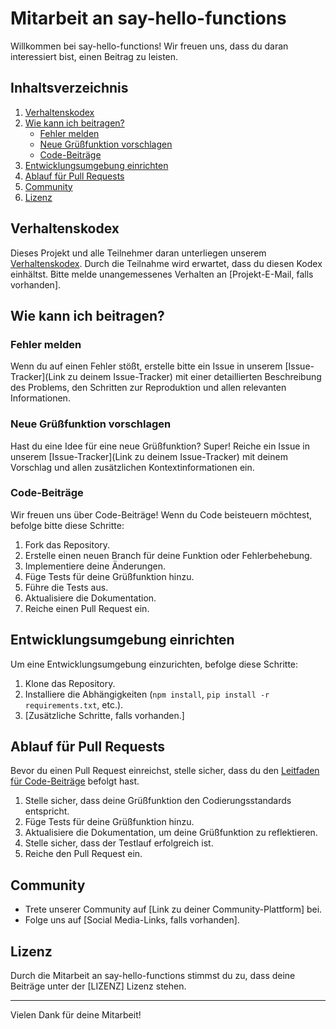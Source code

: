 # Mitarbeit an say-hello-functions

Willkommen bei say-hello-functions! Wir freuen uns, dass du daran interessiert bist, einen Beitrag zu leisten.

## Inhaltsverzeichnis
1. [Verhaltenskodex](#verhaltenskodex)
2. [Wie kann ich beitragen?](#wie-kann-ich-beitragen)
    - [Fehler melden](#fehler-melden)
    - [Neue Grüßfunktion vorschlagen](#neue-grüßfunktion-vorschlagen)
    - [Code-Beiträge](#code-beiträge)
3. [Entwicklungsumgebung einrichten](#entwicklungsumgebung-einrichten)
4. [Ablauf für Pull Requests](#ablauf-für-pull-requests)
5. [Community](#community)
6. [Lizenz](#lizenz)

## Verhaltenskodex

Dieses Projekt und alle Teilnehmer daran unterliegen unserem [Verhaltenskodex](CODE_OF_CONDUCT.md). Durch die Teilnahme wird erwartet, dass du diesen Kodex einhältst. Bitte melde unangemessenes Verhalten an [Projekt-E-Mail, falls vorhanden].

## Wie kann ich beitragen?

### Fehler melden

Wenn du auf einen Fehler stößt, erstelle bitte ein Issue in unserem [Issue-Tracker](Link zu deinem Issue-Tracker) mit einer detaillierten Beschreibung des Problems, den Schritten zur Reproduktion und allen relevanten Informationen.

### Neue Grüßfunktion vorschlagen

Hast du eine Idee für eine neue Grüßfunktion? Super! Reiche ein Issue in unserem [Issue-Tracker](Link zu deinem Issue-Tracker) mit deinem Vorschlag und allen zusätzlichen Kontextinformationen ein.

### Code-Beiträge

Wir freuen uns über Code-Beiträge! Wenn du Code beisteuern möchtest, befolge bitte diese Schritte:

1. Fork das Repository.
2. Erstelle einen neuen Branch für deine Funktion oder Fehlerbehebung.
3. Implementiere deine Änderungen.
4. Füge Tests für deine Grüßfunktion hinzu.
5. Führe die Tests aus.
6. Aktualisiere die Dokumentation.
7. Reiche einen Pull Request ein.

## Entwicklungsumgebung einrichten

Um eine Entwicklungsumgebung einzurichten, befolge diese Schritte:

1. Klone das Repository.
2. Installiere die Abhängigkeiten (`npm install`, `pip install -r requirements.txt`, etc.).
3. [Zusätzliche Schritte, falls vorhanden.]

## Ablauf für Pull Requests

Bevor du einen Pull Request einreichst, stelle sicher, dass du den [Leitfaden für Code-Beiträge](CONTRIBUTING.md) befolgt hast.

1. Stelle sicher, dass deine Grüßfunktion den Codierungsstandards entspricht.
2. Füge Tests für deine Grüßfunktion hinzu.
3. Aktualisiere die Dokumentation, um deine Grüßfunktion zu reflektieren.
4. Stelle sicher, dass der Testlauf erfolgreich ist.
5. Reiche den Pull Request ein.

## Community

- Trete unserer Community auf [Link zu deiner Community-Plattform] bei.
- Folge uns auf [Social Media-Links, falls vorhanden].

## Lizenz

Durch die Mitarbeit an say-hello-functions stimmst du zu, dass deine Beiträge unter der [LIZENZ] Lizenz stehen.

---

Vielen Dank für deine Mitarbeit!
